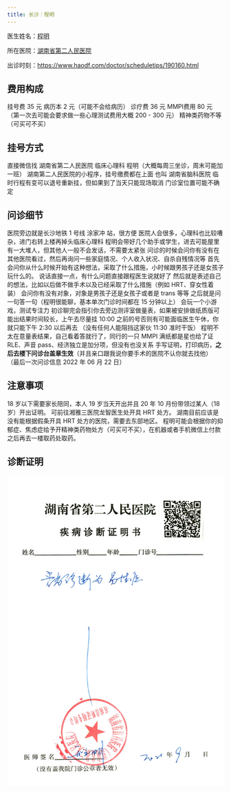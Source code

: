 ```yaml
---
title: 长沙｜程明
---
```


医生姓名：[程明](https://www.haodf.com/doctor/190160.html)

所在医院：[湖南省第二人民医院](https://amap.com/place/B02DB03S87)

出诊时刻：<https://www.haodf.com/doctor/scheduletips/190160.html>

## 费用构成

挂号费 35 元
病历本 2 元（可能不会给病历）
诊疗费 36 元
MMPI费用 80 元
（第一次去可能会要求做一些心理测试费用大概 200 - 300 元）
精神类药物不等（可买可不买）

## 挂号方式

直接微信找 湖南省第二人民医院 临床心理科 程明（大概每周三坐诊，周末可能加一班）
湖南第二人民医院的小程序，挂号缴费都在上面
也叫 湖南省脑科医院
临时行程有变可以退号重新挂，但如果到了当天只能现场取消
门诊室位置可能不确定

## 问诊细节

医院旁边就是长沙地铁 1 号线 涂家冲 站，很方便
医院人会很多，心理科也比较嘈杂，进门右转上楼再掉头临床心理科
程明会带好几个助手或学生，进去可能屋里有一大堆人，但其他人一般不会发话，不需要太紧张
问诊的时候会问你有没有在其他医院看过，然后再询问一些家庭情况、个人收入状况、自杀自残情况等
首先会问你从什么时候开始有这种想法，采取了什么措施，小时候跟男孩子还是女孩子玩什么的。
说话直接一点，有什么问题直接跟程医生说就好了
然后就是表述自己的想法，比如以后做不做手术以及已经采取了什么措施（例如 HRT、穿女性着装）
会问你有没有对象，对象是男孩子还是女孩子或者是 trans 等等
之后就是问一句答一句（程明很能聊，基本单次门诊时间都在 15 分钟以上）
会玩一个小游戏，测试专注力
初诊聊完会指引你去旁边测评室做量表，如果被安排做纸质版可能出结果时间较长，上午去尽量挂 10:00 之前的号否则有可能面临医生午休，你就只能下午 2:30 以后再去
（没有任何人能阻挡这家伙 11:30 准时干饭）
程明不太在意量表结果，自己看着答就行了，同行的一只 MMPI 满纸都是星也给了证
RLE、声音 pass、经济独立是加分项，但没有也没关系
手写证明，打印病历，**之后去楼下问诊台盖章生效**（并且亲口跟我说你要手术的医院不认你就去找他）
（最后一次问诊信息 2022 年 06 月 22 日）

## 注意事项

18 岁以下需要家长陪同，本人 19 岁当天开出并且 20 年 10 月份带领过某人（18 岁）开出证明。
可前往湘雅三医院龙智医生处开具 HRT 处方。
湖南目前应该是没有能根据假条开具 HRT 处方的医院，需要去东部地区。
程明可能会根据你的抑郁症、焦虑症给予开精神类药物处方（可买可不买），在机器或者手机微信上付款之后再去一楼取药处取药。

## 诊断证明

![证明](proof.jpg)
